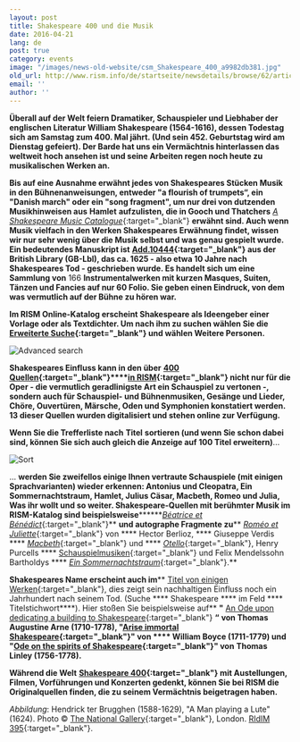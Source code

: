 ```yaml
---
layout: post
title: Shakespeare 400 und die Musik
date: 2016-04-21
lang: de
post: true
category: events
image: "/images/news-old-website/csm_Shakespeare_400_a9982db381.jpg"
old_url: http://www.rism.info/de/startseite/newsdetails/browse/62/article/64/shakespeare-400-in-music.html
email: ''
author: ''
---
```


**Überall auf der Welt feiern Dramatiker, Schauspieler und Liebhaber der englischen Literatur William Shakespeare (1564-1616), dessen Todestag sich am Samstag zum 400. Mal jährt. (Und sein 452. Geburtstag wird am Dienstag gefeiert). Der Barde hat uns ein Vermächtnis hinterlassen das weltweit hoch ansehen ist und seine Arbeiten regen noch heute zu musikalischen Werken an.**

**Bis auf eine Ausnahme erwähnt jedes von Shakespeares Stücken Musik in den Bühnenanweisungen, entweder "a flourish of trumpets“, ein "Danish march" oder ein "song fragment", um nur drei von dutzenden Musikhinweisen aus**  **Hamlet**  **aufzulisten, die in Gooch und Thatchers** [_A Shakespeare Music Catalogue_](https://global.oup.com/academic/product/a-shakespeare-music-catalogue-9780198129417){:target="_blank"} **erwähnt sind. Auch wenn Musik vielfach in den Werken Shakespeares Erwähnung findet, wissen wir nur sehr wenig über die Musik selbst und was genau gespielt wurde. Ein bedeutendes Manuskript ist** **[Add.10444](https://opac.rism.info/search?id=800261277){:target="_blank"} aus der British Library (GB-Lbl), das ca. 1625 - also etwa 10 Jahre nach Shakespeares Tod - geschrieben wurde. Es handelt sich um eine Sammlung von** 166 **Instrumentalwerken mit kurzen Masques, Suiten, Tänzen und Fancies auf nur 60 Folio. Sie geben einen Eindruck, von dem was vermutlich auf der Bühne zu hören war.**

**Im RISM Online-Katalog erscheint Shakespeare als Ideengeber einer Vorlage oder als Textdichter. Um nach ihm zu suchen wählen Sie die** **[Erweiterte Suche](https://opac.rism.info/metaopac/start.do?View=rism&SearchType=2&Language=en){:target="_blank"} und wählen Weitere Personen.**

![Advanced search](http://rism.info/resources-old-website/news/Shakespeare_400_advanced_954_x_157.jpg)

**Shakespeares Einfluss kann in den über** **[400 Quellen](https://opac.rism.info/search?View=rism&q=william+shakespeare){:target="_blank"}****[in RISM](https://opac.rism.info/search?View=rism&q=william+shakespeare){:target="_blank"} nicht nur für die Oper - die vermutlich geradlinigste Art ein Schauspiel zu vertonen -, sondern auch für Schauspiel- und Bühnenmusiken, Gesänge und Lieder, Chöre, Ouvertüren, Märsche, Oden und Symphonien konstatiert werden. 13 dieser Quellen wurden digitalisiert und stehen online zur Verfügung.**

**Wenn Sie die Trefferliste nach**  **Titel** **sortieren (und wenn Sie schon dabei sind, können Sie sich auch gleich die Anzeige auf 100 Titel erweitern)**...

![Sort](http://rism.info/resources-old-website/news/Shakespeare_400_sort_1012_x_298.jpg)

... **werden Sie zweifellos einige Ihnen vertraute Schauspiele (mit einigen Sprachvarianten) wieder erkennen: Antonius und Cleopatra, Ein Sommernachtstraum, Hamlet, Julius Cäsar, Macbeth, Romeo und Julia, Was ihr wollt und so weiter. Shakespeare-Quellen mit berühmter Musik im RISM-Katalog sind beispielsweise********[_Béatrice et Bénédict_](https://opac.rism.info/search?id=450059256){:target="_blank"}**  **und autographe Fragmente zu**** [_Roméo et Juliette_](https://opac.rism.info/search?id=464130083){:target="_blank"} von **** Hector Berlioz, **** Giuseppe Verdis **** [_Macbeth_](https://opac.rism.info/search?View=rism&author=verdi&q=macbeth){:target="_blank"} und **** [_Otello_](https://opac.rism.info/search?View=rism&author=verdi&q=otello){:target="_blank"}, Henry Purcells **** [Schauspielmusiken](https://opac.rism.info/search?View=rism&q=william+shakespeare&author=purcell){:target="_blank"} und Felix Mendelssohn Bartholdys **** [_Ein Sommernachtstraum_](https://opac.rism.info/search?View=rism&q=william+shakespeare+mendelssohn+sommernachtstraum){:target="_blank"}.**

**Shakespeares Name erscheint auch im**** [Titel von einigen Werken](https://opac.rism.info/search?View=rism&title=shakespeare){:target="_blank"}, dies zeigt sein nachhaltigen Einfluss noch ein Jahrhundert nach seinem Tod. (Suche **** Shakespeare **** im Feld **** Titelstichwort****). Hier stoßen Sie beispielsweise auf**  **"** [An Ode upon dedicating a building to Shakespeare](https://opac.rism.info/search?View=rism&title=an+ode+upon+dedicating+shakespeare){:target="_blank"} **“** **von Thomas Augustine Arne (1710-1778), "****[Arise immortal Shakespeare](https://opac.rism.info/search?id=800226677){:target="_blank"}" von **** William Boyce (1711-1779) und "****[Ode on the spirits of Shakespeare](https://opac.rism.info/search?View=rism&title=Ode+on+the+spirits+of+Shakespeare){:target="_blank"}" von** **Thomas Linley (1756-1778).**

**Während die Welt** **[Shakespeare 400](http://www.shakespeare400.org/){:target="_blank"} mit Austellungen, Filmen, Vorführungen und Konzerten gedenkt, können Sie bei RISM die Originalquellen finden, die zu seinem Vermächtnis beigetragen haben.**

_Abbildung_: Hendrick ter Brugghen (1588-1629), "A Man playing a Lute" (1624). Photo © [The National Gallery](http://www.nationalgallery.org.uk/paintings/hendrick-ter-brugghen-a-man-playing-a-lute){:target="_blank"}, London. [RIdIM 395](http://db.ridim.org/display.php?ridim_id=395){:target="_blank"}.

